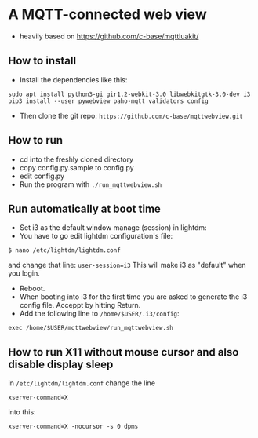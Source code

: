 # A MQTT-connected web view

- heavily based on https://github.com/c-base/mqttluakit/

## How to install

- Install the dependencies like this:

```
sudo apt install python3-gi gir1.2-webkit-3.0 libwebkitgtk-3.0-dev i3 
pip3 install --user pywebview paho-mqtt validators config
```

- Then clone the git repo: `https://github.com/c-base/mqttwebview.git`

## How to run

- cd into the freshly cloned directory
- copy config.py.sample to config.py
- edit config.py
- Run the program with `./run_mqttwebview.sh`

## Run automatically at boot time

- Set i3 as the default window manage (session) in lightdm:
- You have to go edit lightdm configuration's file:

```
$ nano /etc/lightdm/lightdm.conf
```

and change that line: `user-session=i3`
This will make i3 as "default" when you login.

- Reboot.
- When booting into i3 for the first time you are asked to generate the i3 config file. Acceppt by hitting Return.
- Add the following line to `/home/$USER/.i3/config`:
```
exec /home/$USER/mqttwebview/run_mqttwebview.sh
```

## How to run X11 without mouse cursor and also disable display sleep

in `/etc/lightdm/lightdm.conf` change the line
```
xserver-command=X
```
into this: 
```
xserver-command=X -nocursor -s 0 dpms
```
